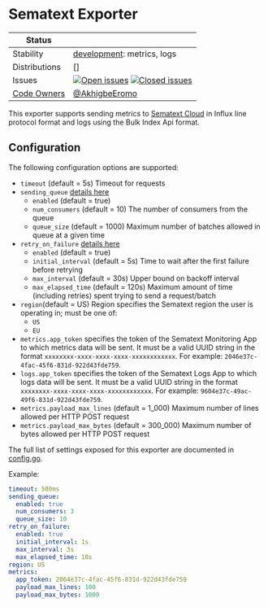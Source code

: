# Sematext Exporter
<!-- status autogenerated section -->
| Status        |           |
| ------------- |-----------|
| Stability     | [development]: metrics, logs   |
| Distributions | [] |
| Issues        | [![Open issues](https://img.shields.io/github/issues-search/open-telemetry/opentelemetry-collector-contrib?query=is%3Aissue%20is%3Aopen%20label%3Aexporter%2Fsematext%20&label=open&color=orange&logo=opentelemetry)](https://github.com/open-telemetry/opentelemetry-collector-contrib/issues?q=is%3Aopen+is%3Aissue+label%3Aexporter%2Fsematext) [![Closed issues](https://img.shields.io/github/issues-search/open-telemetry/opentelemetry-collector-contrib?query=is%3Aissue%20is%3Aclosed%20label%3Aexporter%2Fsematext%20&label=closed&color=blue&logo=opentelemetry)](https://github.com/open-telemetry/opentelemetry-collector-contrib/issues?q=is%3Aclosed+is%3Aissue+label%3Aexporter%2Fsematext) |
| [Code Owners](https://github.com/open-telemetry/opentelemetry-collector-contrib/blob/main/CONTRIBUTING.md#becoming-a-code-owner)    | [@AkhigbeEromo](https://www.github.com/AkhigbeEromo) |

[development]: https://github.com/open-telemetry/opentelemetry-collector/blob/main/docs/component-stability.md#development
<!-- end autogenerated section -->

This exporter supports sending metrics to [Sematext Cloud](https://sematext.com/) in Influx line protocol format and logs using the Bulk Index Api format.

## Configuration

The following configuration options are supported:
* `timeout` (default = 5s) Timeout for requests
* `sending_queue` [details here](https://github.com/open-telemetry/opentelemetry-collector/blob/v0.25.0/exporter/exporterhelper/README.md#configuration)
    * `enabled` (default = true)
    * `num_consumers` (default = 10) The number of consumers from the queue
    * `queue_size` (default = 1000) Maximum number of batches allowed in queue at a given time
* `retry_on_failure` [details here](https://github.com/open-telemetry/opentelemetry-collector/blob/v0.25.0/exporter/exporterhelper/README.md#configuration)
    * `enabled` (default = true)
    * `initial_interval` (default = 5s) Time to wait after the first failure before retrying
    * `max_interval` (default = 30s) Upper bound on backoff interval
    * `max_elapsed_time` (default = 120s) Maximum amount of time (including retries) spent trying to send a request/batch  
* `region`(default = US)  Region specifies the Sematext region the user is operating in; must be one of:
  * `US`
  * `EU`    
* `metrics.app_token` specifies the token of the Sematext Monitoring App to which metrics data will be sent. It must be a valid UUID string in the format `xxxxxxxx-xxxx-xxxx-xxxx-xxxxxxxxxxxx`. For example: `2046e37c-4fac-45f6-831d-922d43fde759`.
* `logs.app_token` specifies the token of the Sematext Logs App to which logs data will be sent. It must be a valid UUID string in the format `xxxxxxxx-xxxx-xxxx-xxxx-xxxxxxxxxxxx`. For example: `9604e37c-49ac-49f6-831d-922d43fde759`.
* `metrics.payload_max_lines` (default = 1_000) Maximum number of lines allowed per HTTP POST request
* `metrics.payload_max_bytes` (default = 300_000) Maximum number of bytes allowed per HTTP POST request

The full list of settings exposed for this exporter are documented in [config.go](config.go).

Example:
```yaml
timeout: 500ms
sending_queue:
  enabled: true
  num_consumers: 3
  queue_size: 10
retry_on_failure:
  enabled: true
  initial_interval: 1s
  max_interval: 3s
  max_elapsed_time: 10s
region: US  
metrics:
  app_token: 2064e37c-4fac-45f6-831d-922d43fde759
  payload_max_lines: 100
  payload_max_bytes: 1000
```